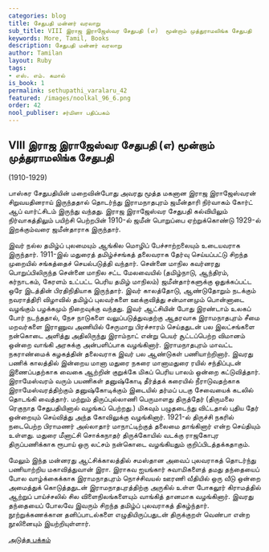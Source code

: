```yaml
---
categories: blog
title: சேதுபதி மன்னர் வரலாறு
sub_title: VIII இராஜ இராஜேஸ்வர சேதுபதி (எ)  மூன்றாம் முத்துராமலிங்க சேதுபதி
keywords: More, Tamil, Books
description: சேதுபதி மன்னர் வரலாறு
author: Tamilan
layout: Ruby
tags:
- எஸ். எம். கமால்
is_book: 1
permalink: sethupathi_varalaru_42
featured: /images/noolkal_96_6.png
order: 42
nool_publiser: சர்மிளா பதிப்பகம்
---
```



## VIII இராஜ இராஜேஸ்வர சேதுபதி (எ) மூன்றாம் முத்துராமலிங்க சேதுபதி

(1910-1929)

பாஸ்கர சேதுபதியின் மறைவின்போது அவரது மூத்த மகனான இராஜ இராஜேஸ்வரன் சிறுவயதினராய் இருந்ததால் தொடர்ந்து இராமநாதபுரம் ஜமீன்தாரி நிர்வாகம் கோர்ட் ஆப் வார்ட்சிடம் இருந்து வந்தது. இராஜ இராஜேஸ்வர சேதுபதி கல்வியிலும் நிர்வாகத்திலும் பயிற்சி பெற்றபின் 1910-ல் ஜமீன் பொறுப்பை ஏற்றுக்கொண்டு 1929-ல் இறக்கும்வரை ஜமீன்தாராக இருந்தார்.

இவர் நல்ல தமிழ்ப் புலமையும் ஆங்கில மொழிப் பேச்சாற்றலையும் உடையவராக இருந்தார். 1911-இல் மதுரைத் தமிழ்ச்சங்கத் தலைவராக தேர்வு செய்யப்பட்டு சிறந்த முறையில் சங்கத்தைச் செயல்படுத்தி வந்தார். சென்னை மாநில கவர்னரது பொறுப்பிலிருந்த சென்னை மாநில சட்ட மேலவையில் (தமிழ்நாடு, ஆந்திரம், கர்நாடகம், கேரளம் உட்பட்ட பெரிய தமிழ் மாநிலம்) ஜமீன்தார்களுக்கு ஒதுக்கப்பட்ட ஒரே இடத்தின் பிரதிநிதியாக இருந்தார். இவர் காலத்தோடு, ஆண்டுதோறும் நடக்கும் நவராத்திரி விழாவில் தமிழ்ப் புலவர்களை ஊக்குவித்து சன்மானமும் பொன்னாடை வழங்கும் பழக்கமும் நிறைவுக்கு வந்தது. இவர் ஆட்சியின் போது இரண்டாம் உலகப் போர் நடந்ததால், நேச நாடுகளை வலுப்படுத்துவதற்கு ஆதரவாக இராமநாதபுரம் சீமை மறவர்களை இராணுவ அணியில் சேருமாறு பிரச்சாரம் செய்ததுடன் பல இலட்சங்களை நன்கொடை அளித்து அதிலிருந்து இராம்நாட் என்று பெயர் சூட்டப்பெற்ற விமானம் ஒன்றை வாங்கி அரசுக்கு அன்பளிப்பாக வழங்கினார். இராமநாதபுரம் மாவட்ட நகராண்மைக் கழகத்தின் தலைவராக இவர் பல ஆண்டுகள் பணியாற்றினார். இவரது பணிக் காலத்தில் இன்றைய மானா மதுரை நகரை மானாமதுரை ரயில் சந்திப்புடன் இணைப்பதற்காக வைகை ஆற்றின் குறுக்கே மிகப் பெரிய பாலம் ஒன்றை கட்டுவித்தார். இராமேஸ்வரம் வரும் பயணிகள் தனுஷ்கோடி தீர்த்தக் கரையில் நீராடுவதற்காக இராமேஸ்வரத்திற்கும் தனுஷ்கோடிக்கும் இடையில் தர்மப் படகு சேவையைக் கடலில் தொடங்கி வைத்தார். மற்றும் திருப்புல்லாணி பெருமாளது திருத்தேர் (திருமலை ரெகுநாத சேதுபதியினால் வழங்கப் பெற்றது.) மிகவும் பழுதடைந்து விட்டதால் புதிய தேர் ஒன்றையும் செய்வித்து அந்த கோவிலுக்கு வழங்கினார். 1921-ல் திருச்சி நகரில் நடைபெற்ற பிராமணர் அல்லாதார் மாநாட்டிற்குத் தலைமை தாங்கினார் என்ற செய்தியும் உள்ளது. மதுரை மீனாட்சி சொக்கநாதர் திருக்கோயில் வடக்கு ராஜகோபுர திருப்பணிக்காக ரூபாய் ஒரு லட்சம் நன்கொடை வழங்கியதும் குறிப்பிடத்தக்கதாகும்.

மேலும் இந்த மன்னரது ஆட்சிக்காலத்தில் சமஸ்தான அவைப் புலவராகத் தொடர்ந்து பணியாற்றிய மகாவித்துவான் இரா. இராகவ ஐயங்கார் சுவாமிகளைத் தமது தந்தையைப் போல வாழ்க்கைக்காக இராமநாதபுரம் நொச்சிவயல் ஊரணி வீதியில் ஒரு வீடு ஒன்றை அமைத்துக் கொடுத்ததுடன் இராமநாதபுரத்திற்கு அருகில் உள்ள போகலூர் கிராமத்தில் ஆற்றுப் பாய்ச்சலில் சில விளைநிலங்களையும் வாங்கித் தானமாக வழங்கினார். இவரது தந்தையைப் போலவே இவரும் சிறந்த தமிழ்ப் புலவராகத் திகழ்ந்தார். நூற்றுக்கணக்கான தனிப்பாடல்களை எழுதியிருப்பதுடன் திருக்குறள் வெண்பா என்ற நூலினையும் இயற்றியுள்ளார்.

[அடுத்த பக்கம்](sethupathi_varalaru_43)